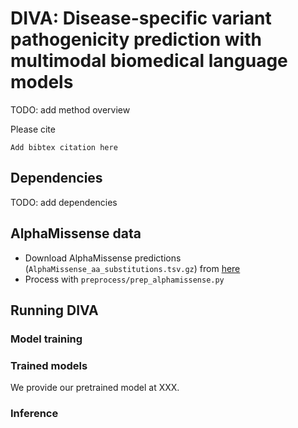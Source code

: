# DIVA: Disease-specific variant pathogenicity prediction with multimodal biomedical language models

TODO: add method overview

Please cite

```
Add bibtex citation here
```

## Dependencies

TODO: add dependencies

## AlphaMissense data

* Download AlphaMissense predictions (`AlphaMissense_aa_substitutions.tsv.gz`) from [here](https://console.cloud.google.com/storage/browser/dm_alphamissense)
* Process with `preprocess/prep_alphamissense.py`

## Running DIVA

### Model training

### Trained models

We provide our pretrained model at XXX. 

### Inference